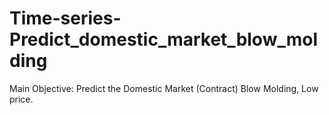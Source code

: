 # Time-series-Predict_domestic_market_blow_molding
Main Objective: Predict the Domestic Market (Contract) Blow Molding, Low price.
